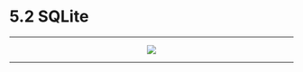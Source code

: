 # 5.2 SQLite

---

<center><img src="https://ss0.bdstatic.com/70cFvHSh_Q1YnxGkpoWK1HF6hhy/it/u=822370897,3132918449&fm=26&gp=0.jpg"></center>

---
